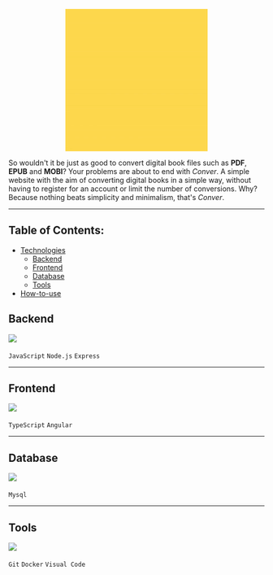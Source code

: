 
<p align="center"><img align="center" width="280" src="./frontend/src/assets/Conver-Logo.gif"/></p>



So wouldn't it be just as good to convert digital book files such as **PDF**, **EPUB** and **MOBI**?
Your problems are about to end with *Conver*. A simple website with the aim of converting digital books in a simple way, without having to register for an account or limit the number of conversions. Why? Because nothing beats simplicity and minimalism, that's *Conver*.

---
## Table of Contents:
- [Technologies](#technologies)
    - [Backend](#backend)
    - [Frontend](#frontend)
    - [Database](#database)
    - [Tools](#tools)
- [How-to-use](#how-to-use)

## Backend
<p align="left"> <a href="https://skillicons.dev">
<img src="https://skillicons.dev/icons?i=js,nodejs,express"/>
</a></p>
<p align="left">
<code>JavaScript</code>
<code>Node.js</code>
<code>Express</code>
</p>

---
## Frontend
<p align="left"> <a href="https://skillicons.dev">
<img src="https://skillicons.dev/icons?i=ts,angular"/>
</a></p>
<p align="left">
<code>TypeScript</code>
<code>Angular</code>
</p>

---
## Database
<p align="left"> <a href="https://skillicons.dev">
<img src="https://skillicons.dev/icons?i=mysql"/>
</a></p>
<p align="left">
<code>Mysql</code>
</p>

---
## Tools
<p align="left"> <a href="https://skillicons.dev">
<img src="https://skillicons.dev/icons?i=git,docker,vscode"/>
</a></p>
<p align="left">
<code>Git</code>
<code>Docker</code>
<code>Visual Code</code>
</p>